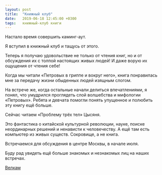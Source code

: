 ```yaml
---
layout: post
title:  "Книжный клуб"
date:   2019-06-18 12:45:00 +0300
tags:   книжный-клуб книги
---
```


Настало время совершить каминг-аут. 

Я вступил в книжный клуб и тащусь от этого. 

<!--excerpt-->

Теперь я получаю удовольствие не только от чтения книг, но и от обсуждения их с толпой настоящих живых людей! И даже ворую их ощущения от чтения себе! 

Когда мы читали «Петровых в гриппе и вокруг него», книга понравилась мне за передачу жизни обыденных людей изящным слогом. 

На встрече же, когда остальные начали делиться впечатлениями, я понял, что умудрился проглядеть слой волшебства и мифологии «Петровых». Ребята и девчата помогли понять упущенное и полюбить эту книгу ещё больше. 

Сейчас читаем «Проблему трёх тел» Цысяня. 

Это фантастика о китайской культурной революции, науке, поиске неординарных решений и ненависти к человечеству. А ещё там есть компьютер из живых существ. Сокровище, а не книга. 

Встречаемся для обсуждения в центре Москвы, в начале июля. 

Буду рад увидеть ещё больше знакомых и незнакомых лиц на наших встречах. 

[Велкам](https://t.me/joinchat/CXrH404-kA9tl48RkBineQ)